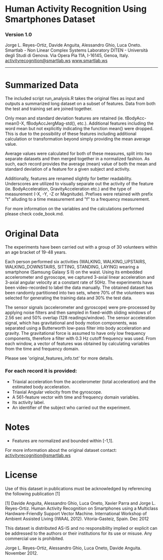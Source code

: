 Human Activity Recognition Using Smartphones Dataset
=====
### Version 1.0

Jorge L. Reyes-Ortiz, Davide Anguita, Alessandro Ghio, Luca Oneto.
Smartlab - Non Linear Complex Systems Laboratory
DITEN - Università degli Studi di Genova.
Via Opera Pia 11A, I-16145, Genoa, Italy.
activityrecognition@smartlab.ws
www.smartlab.ws

____

Summarized Data
=====

The included script run_analysis.R takes the original files as input and outputs a summarized long dataset on a subset of features. Data from both the test and training set are joined together. 

Only mean and standard deviation features are retained (ie. tBodyAcc-mean()-X, fBodyAccJergMag-std(), etc.). Additional features including the word mean but not explicitly indicating the function mean() were dropped. This is due to the possibility of these features including additional calculation or transformation beyond simply providing the mean average value.

Average values were calculated for both of these measures, split into two separate datasets and then merged together in a normalized fashion. As such, each record provides the average (mean) value of both the mean and standard deviation of a feature for a given subject and activity.

Additionally, features are renamed slightly for better readability. Underscores are utilized to visually separate out the activity of the feature (ie. BodyAcceleration, GravityAcceleration etc.) and the type of measurement (-X, -Y, -Z or Magnitude). Prefixes were retained with prefix "t" alluding to a time measurement and "f" to a frequency measurement.

For more information on the variables and the calculations performed please check code_book.md.

Original Data
=====

The experiments have been carried out with a group of 30 volunteers within an age bracket of 19-48 years. 

Each person performed six activities (WALKING, WALKING_UPSTAIRS, WALKING_DOWNSTAIRS, SITTING, STANDING, LAYING) wearing a smartphone (Samsung Galaxy S II) on the waist. Using its embedded accelerometer and gyroscope, we captured 3-axial linear acceleration and 3-axial angular velocity at a constant rate of 50Hz. The experiments have been video-recorded to label the data manually. The obtained dataset has been randomly partitioned into two sets, where 70% of the volunteers was selected for generating the training data and 30% the test data. 

The sensor signals (accelerometer and gyroscope) were pre-processed by applying noise filters and then sampled in fixed-width sliding windows of 2.56 sec and 50% overlap (128 readings/window). The sensor acceleration signal, which has gravitational and body motion components, was separated using a Butterworth low-pass filter into body acceleration and gravity. The gravitational force is assumed to have only low frequency components, therefore a filter with 0.3 Hz cutoff frequency was used. From each window, a vector of features was obtained by calculating variables from the time and frequency domain. 

Please see 'original_features_info.txt' for more details.

### For each record it is provided:

- Triaxial acceleration from the accelerometer (total acceleration) and the estimated body acceleration.
- Triaxial Angular velocity from the gyroscope. 
- A 561-feature vector with time and frequency domain variables. 
- Its activity label. 
- An identifier of the subject who carried out the experiment.

Notes
=====
- Features are normalized and bounded within [-1,1].

For more information about the original dataset contact: activityrecognition@smartlab.ws

License
=====
Use of this dataset in publications must be acknowledged by referencing the following publication [1] 

[1] Davide Anguita, Alessandro Ghio, Luca Oneto, Xavier Parra and Jorge L. Reyes-Ortiz. Human Activity Recognition on Smartphones using a Multiclass Hardware-Friendly Support Vector Machine. International Workshop of Ambient Assisted Living (IWAAL 2012). Vitoria-Gasteiz, Spain. Dec 2012

This dataset is distributed AS-IS and no responsibility implied or explicit can be addressed to the authors or their institutions for its use or misuse. Any commercial use is prohibited.

Jorge L. Reyes-Ortiz, Alessandro Ghio, Luca Oneto, Davide Anguita. November 2012.
